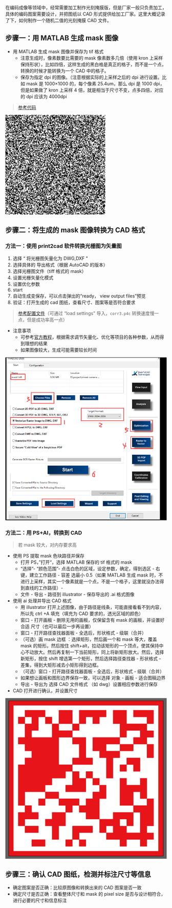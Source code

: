 
在编码成像等领域中，经常需要加工制作光刻掩膜版，但是厂家一般只负责加工，具体的编码图案需要设计，并把图纸以 CAD 形式提供给加工厂家。这里大概记录了下，如何制作一个随机二值的光刻掩膜 CAD 文件。

## 步骤一：用 MATLAB 生成 mask 图像

- 用 MATLAB 生成 mask 图像并保存为 tif 格式
	- 注意生成时，像素数要比需要的 mask 像素数多几倍（使用 kron 上采样保持形状），比如四倍，这样生成的黑白格是真正的格子，而不是一个点，转换的时候才能转换为一个 CAD 中的格子。
	- 保存为指定 dpi 的图像。（注意根据实际的上采样之后的 dpi 进行设置。比如 mask 是 1000×1000 的，每个像素 25.4um，那么 dpi 是 1000 dpi，但是如果做了 kron 上采样 4 倍，就是相当于尺寸不变，点多四倍，对应的 dpi 应该为 4000dpi

> [参考代码](lithography_mask_gen.m)

![](asset/20230928-154159.png)


## 步骤二：将生成的 mask 图像转换为 CAD 格式


### 方法一：使用 print2cad 软件转换光栅图为矢量图

1. 选择 “ 将光栅图矢量化为 DWG,DXF "
2. 选择具体的 导出格式（根据 AutoCAD 的版本）
3. 选择光栅图文件（tiff 格式的 mask）
4. 设置光栅矢量化模式
5. 设置优化参数
6. start
7. 自动生成变保存，可以点击弹出的“ready， view output files”预览
8. 验证：打开生成的 cad 图纸，查看尺寸、图案等是否符合要求

> [参考配置文件](print2cad_config)（可通过 “load settings" 导入，`corr3.p4c` 转换速度慢一点，但是成功率高一点）

- 注意事项
	- 可参考[官方教程](https://print2cad-2020.backtocad.com/quick-start.html)，根据需求调节矢量化、优化等项目的各种参数，从而得到理想的结果
	- 如果图像较大，生成可能需要较长时间


![](asset/20230928-154629.png)


### 方法二：用 PS+AI，转换到 CAD

> 若 mask 较大，对内存要求高

- 使用 PS 提取 mask 色块路径并保存
	- 打开 PS，”打开“，选择 MATLAB 保存的 tif 格式的 mask
	- “选择”- “颜色范围”- 点击白色的区域，设定参数，确定，得到选区 - 右键，建立工作路径 - 容差 选最小 0.5（如果 MATLAB 生成 mask 时，不进行上采样，其实一个像素就是一个点，不是一个格子，这里就没办法得到直线的工作路径）-
	- 文件 - 导出 - 路径到 illustrator - 保存导出的 .ai 格式图像
- 使用 ai 处理并导出 CAD 格式
	- 用 illustrator 打开上述图像，由于路径是线条，可能直接看看不到内容，所以先 ctrl +A 填充（填充为 CAD 要求的，透光区域的颜色）
	- 窗口 - 打开画板 - 删除无用的画板，仅保留含有 mask 的画板，并设置好合适 尺寸（也可以最后一步再设置）
	- 窗口 - 打开路径查找器面板 - 全选后，形状格式 - 级联（合并）
	- （可选）画 mask 边框 ：选择矩形，然后画一个和 mask 等大，覆盖 mask 的矩形。然后按住 shift+alt，拉动该矩形的一个顶点，使其保持中心不动放大。然后再复制一下当前矩形，同上将新矩形放大。然后，选择新矩形，按住 shift 增选第一个矩形，然后选择路径查找器 - 形状格式 - 差集，得到大矩形减去小矩形得到边框。
	- （可选）窗口 - 打开路径查找器面板 - 全选后，形状格式 - 级联（合并）
	- 如果想让画板和图形边界保存一致，可以选择 对象 - 画板 - 适合图稿边界
	- 导出 - 导出为 选择 CAD 文件格式 （如 dwg）设置相应参数进行保存
- CAD 打开进行确认，并设置尺寸

![](asset/20230928-155105.png)


## 步骤三：确认 CAD 图纸，检测并标注尺寸等信息

- 确定图案是否正确：比较原图像和转换出来的 CAD 图案是否一致
- 确定尺寸是否正确：查看整体尺寸和 mask 的 pixel size 是否与设计相符合，进行必要的尺寸和信息标注
